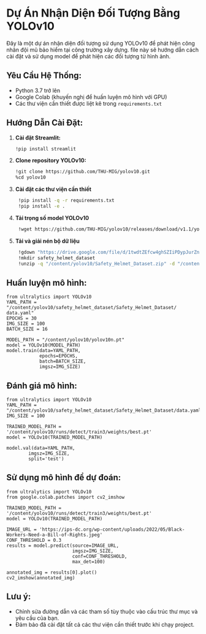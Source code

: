 # Dự Án Nhận Diện Đối Tượng Bằng YOLOv10

Đây là một dự án nhận diện đối tượng sử dụng YOLOv10 để phát hiện công nhân đội mũ bảo hiểm tại công trường xây dựng. file này sẽ hướng dẫn cách cài đặt và sử dụng model để phát hiện các đối tượng từ hình ảnh.

## Yêu Cầu Hệ Thống:

- Python 3.7 trở lên
- Google Colab (khuyến nghị để huấn luyện mô hình với GPU)
- Các thư viện cần thiết được liệt kê trong `requirements.txt`

## Hướng Dẫn Cài Đặt:

1. **Cài đặt Streamlit:**

   ```bash
   !pip install streamlit

2. **Clone repository YOLOv10:**

   ```bash
   !git clone https://github.com/THU-MIG/yolov10.git
   %cd yolov10


3. **Cài đặt các thư viện cần thiết**

   ```bash
    !pip install -q -r requirements.txt
    !pip install -e .

4. **Tải trọng số model YOLOv10**

   ```bash
    !wget https://github.com/THU-MIG/yolov10/releases/download/v1.1/yolov10n.pt

5. **Tải và giải nén bộ dữ liệu**

   ```bash
    !gdown "https://drive.google.com/file/d/1twdtZEfcw4ghSZIiPDypJurZnNXzMO7R/view"
    !mkdir safety_helmet_dataset
    !unzip -q "/content/yolov10/Safety_Helmet_Dataset.zip" -d "/content/yolov10/safety_helmet_dataset"

## Huấn luyện mô hình:
    from ultralytics import YOLOv10
    YAML_PATH = "/content/yolov10/safety_helmet_dataset/Safety_Helmet_Dataset/  data.yaml"
    EPOCHS = 30
    IMG_SIZE = 100
    BATCH_SIZE = 16

    MODEL_PATH = "/content/yolov10/yolov10n.pt"
    model = YOLOv10(MODEL_PATH)
    model.train(data=YAML_PATH,
                epochs=EPOCHS,
                batch=BATCH_SIZE,
                imgsz=IMG_SIZE)

## Đánh giá mô hình: 
    from ultralytics import YOLOv10
    YAML_PATH = "/content/yolov10/safety_helmet_dataset/Safety_Helmet_Dataset/data.yaml"
    IMG_SIZE = 100

    TRAINED_MODEL_PATH = '/content/yolov10/runs/detect/train3/weights/best.pt'
    model = YOLOv10(TRAINED_MODEL_PATH)

    model.val(data=YAML_PATH,
            imgsz=IMG_SIZE,
            split='test')   

## Sử dụng mô hình để dự đoán: 
    from ultralytics import YOLOv10
    from google.colab.patches import cv2_imshow

    TRAINED_MODEL_PATH = '/content/yolov10/runs/detect/train3/weights/best.pt'
    model = YOLOv10(TRAINED_MODEL_PATH)

    IMAGE_URL = 'https://ips-dc.org/wp-content/uploads/2022/05/Black-Workers-Need-a-Bill-of-Rights.jpeg'
    CONF_THRESHOLD = 0.3
    results = model.predict(source=IMAGE_URL,
                            imgsz=IMG_SIZE,
                            conf=CONF_THRESHOLD,
                            max_det=100)

    annotated_img = results[0].plot()
    cv2_imshow(annotated_img)

## Lưu ý: 
- Chỉnh sửa đường dẫn và các tham số tùy thuộc vào cấu trúc thư mục và yêu cầu của bạn.
- Đảm bảo đã cài đặt tất cả các thư viện cần thiết trước khi chạy project.
